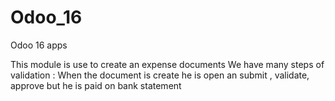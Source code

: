 # Odoo_16
Odoo 16 apps

This module is use to create an expense documents We have many steps of validation : When the document is create he is open an submit , validate, approve but he is paid on bank statement
